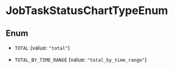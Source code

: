 

# JobTaskStatusChartTypeEnum

## Enum


* `TOTAL` (value: `"total"`)

* `TOTAL_BY_TIME_RANGE` (value: `"total_by_time_range"`)



